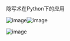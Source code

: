 隐写术在Python下的应用


![image](https://github.com/user-attachments/assets/a26bc0bb-ab5c-442a-a26d-4c35abcb2de9)![image](https://github.com/user-attachments/assets/b4fd3133-f5c0-45b9-9f3e-e5df275a099b)

![image](https://github.com/user-attachments/assets/fa5ca26f-5f33-4ef7-9db0-e276ad1c2dd4)


